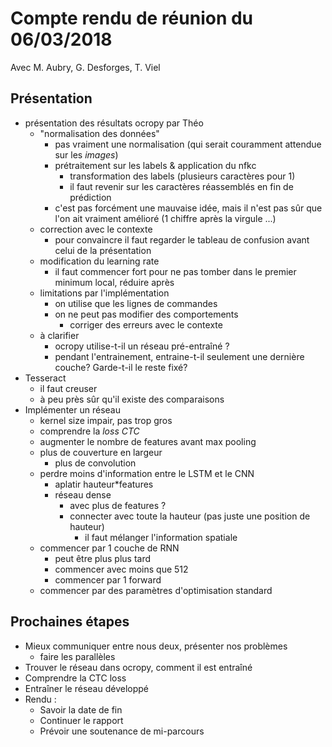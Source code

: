 # Compte rendu de réunion du 06/03/2018

Avec M. Aubry, G. Desforges, T. Viel

## Présentation

* présentation des résultats ocropy par Théo
    * "normalisation des données"
        * pas vraiment une normalisation (qui serait couramment attendue sur les _images_)
        * prétraitement sur les labels & application du nfkc
            * transformation des labels (plusieurs caractères pour 1)
            * il faut revenir sur les caractères réassemblés en fin de prédiction
        * c'est pas forcément une mauvaise idée, mais il n'est pas sûr que l'on ait vraiment amélioré (1 chiffre après la virgule ...)
    * correction avec le contexte
        * pour convaincre il faut regarder le tableau de confusion avant celui de la présentation
    * modification du learning rate
        * il faut commencer fort pour ne pas tomber dans le premier minimum local, réduire après
    * limitations par l'implémentation
        * on utilise que les lignes de commandes
        * on ne peut pas modifier des comportements
            * corriger des erreurs avec le contexte
    * à clarifier
        * ocropy utilise-t-il un réseau pré-entraîné ?
        * pendant l'entrainement, entraine-t-il seulement une dernière couche? Garde-t-il le reste fixé?
* Tesseract
    * il faut creuser
    * à peu près sûr qu'il existe des comparaisons
* Implémenter un réseau
    * kernel size impair, pas trop gros
    * comprendre la *loss CTC*
    * augmenter le nombre de features avant max pooling
    * plus de couverture en largeur
        * plus de convolution
    * perdre moins d'information entre le LSTM et le CNN
        * aplatir hauteur*features
        * réseau dense
            * avec plus de features ?
            * connecter avec toute la hauteur (pas juste une position de hauteur)
                * il faut mélanger l'information spatiale
    * commencer par 1 couche de RNN
        * peut être plus plus tard
        * commencer avec moins que 512
        * commencer par 1 forward
    * commencer par des paramètres d'optimisation standard

## Prochaines étapes

* Mieux communiquer entre nous deux, présenter nos problèmes
    * faire les parallèles
* Trouver le réseau dans ocropy, comment il est entraîné
* Comprendre la CTC loss
* Entraîner le réseau développé
* Rendu :
    * Savoir la date de fin
    * Continuer le rapport
    * Prévoir une soutenance de mi-parcours

